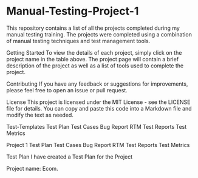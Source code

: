 # Manual-Testing-Project-1
This repository contains a list of all the projects completed during my manual testing training. The projects were completed using a combination of manual testing techniques and test management tools.


Getting Started
To view the details of each project, simply click on the project name in the table above. The project page will contain a brief description of the project as well as a list of tools used to complete the project.

Contributing
If you have any feedback or suggestions for improvements, please feel free to open an issue or pull request.

License
This project is licensed under the MIT License - see the LICENSE file for details. You can copy and paste this code into a Markdown file and modify the text as needed.

Test-Templates
 Test Plan
 Test Cases
 Bug Report
 RTM
 Test Reports
 Test Metrics

Project 1
Test Plan
Test Cases
Bug Report
RTM
Test Reports
Test Metrics

Test Plan I have created a Test Plan for the Project

Project name: Ecom.


